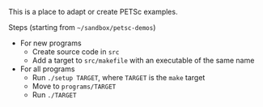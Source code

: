 This is a place to adapt or create PETSc examples.

Steps (starting from `~/sandbox/petsc-demos`)

* For new programs
  * Create source code in `src`
  * Add a target to `src/makefile` with an executable of the same name
* For all programs
  * Run `./setup TARGET`, where `TARGET` is the `make` target
  * Move to `programs/TARGET`
  * Run `./TARGET`

